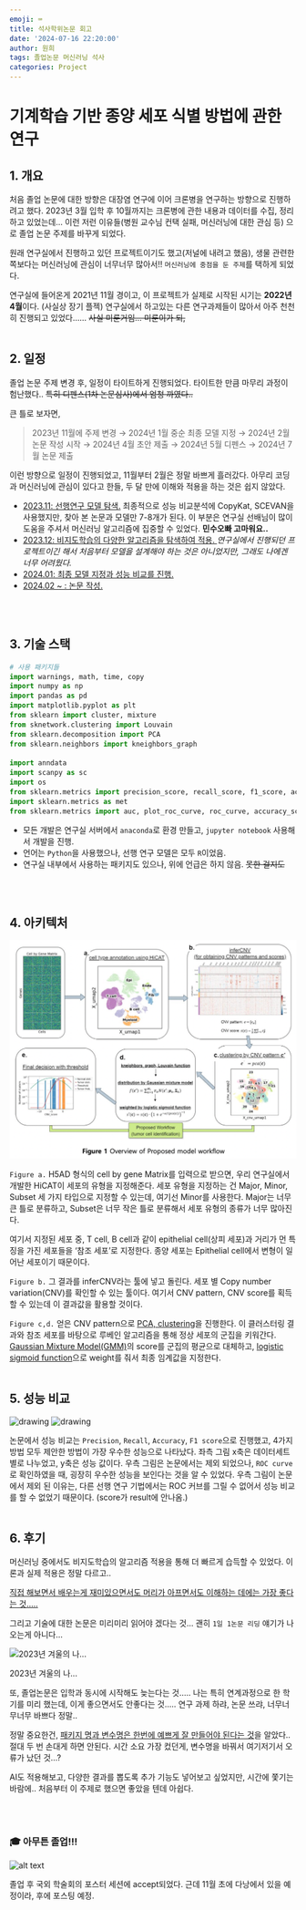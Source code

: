 ```yaml
---
emoji: ⌨️
title: 석사학위논문 회고
date: '2024-07-16 22:20:00'
author: 원희
tags: 졸업논문 머신러닝 석사
categories: Project
---
```


# 기계학습 기반 종양 세포 식별 방법에 관한 연구


## 1. 개요

처음 졸업 논문에 대한 방향은 대장염 연구에 이어 크론병을 연구하는 방향으로 진행하려고 했다. 2023년 3월 입학 후 10월까지는 크론병에 관한 내용과 데이터를 수집, 정리하고 있었는데… 이런 저런 이유들(병원 교수님 컨택 실패, 머신러닝에 대한 관심 등) 으로 졸업 논문 주제를 바꾸게 되었다.

원래 연구실에서 진행하고 있던 프로젝트이기도 했고(저널에 내려고 했음), 생물 관련한 쪽보다는 머신러닝에 관심이 너무너무 많아서!! ```머신러닝에 중점을 둔 주제```를 택하게 되었다. 

연구실에 들어온게 2021년 11월 경이고, 이 프로젝트가 실제로 시작된 시기는 **2022년 4월**이다. (사실상 장기 플젝) 연구실에서 하고있는 다른 연구과제들이 많아서 아주 천천히 진행되고 있었다…… ~~사실 미룬거임... 미룬이가 되,~~
<br>
<br>

## 2. 일정

졸업 논문 주제 변경 후, 일정이 타이트하게 진행되었다. 타이트한 만큼 마무리 과정이 험난했다.. ~~특히 디펜스(1차 논문심사)에서 엄청 까였다..~~

큰 틀로 보자면,

> 2023년 11월에 주제 변경 → 2024년 1월 중순 최종 모델 지정 → 2024년 2월 논문 작성 시작 → 2024년 4월 초안 제출 → 2024년 5월 디펜스 → 2024년 7월 논문 제출

이런 방향으로 일정이 진행되었고, 11월부터 2월은 정말 바쁘게 흘러갔다. 아무리 코딩과 머신러닝에 관심이 있다고 한들, 두 달 만에 이해와 적용을 하는 것은 쉽지 않았다. 

- <u>2023.11: 선행연구 모델 탐색.</u> 최종적으로 성능 비교분석에 CopyKat, SCEVAN을 사용했지만, 찾아 본 논문과 모델만 7-8개가 된다. 이 부분은 연구실 선배님이 많이 도움을 주셔서 머신러닝 알고리즘에 집중할 수 있었다. **민수오빠 고마워요..**
- <u>2023.12: 비지도학습의 다양한 알고리즘을 탐색하여 적용. </u> *연구실에서 진행되던 프로젝트이긴 해서 처음부터 모델을 설계해야 하는 것은 아니었지만, 그래도 나에겐 너무 어려웠다.*
- <u>2024.01: 최종 모델 지정과 성능 비교를 진행.</u> 
- <u>2024.02 ~ : 논문 작성.</u> 
<br>
<br>

## 3. 기술 스택

<!-- ![논문 목차를 이렇게 대놓고 올려도 되는지 모르겠는데, 구구절절 설명하는 것보다 한번 보여주는게 좋을 것 같아서..](img/stack.png) -->

<!-- - 논문 목차
<img src="img/stack.png" alt="drawing" width="200"/> -->


```python
# 사용 패키지들
import warnings, math, time, copy
import numpy as np
import pandas as pd
import matplotlib.pyplot as plt
from sklearn import cluster, mixture
from sknetwork.clustering import Louvain
from sklearn.decomposition import PCA
from sklearn.neighbors import kneighbors_graph

import anndata
import scanpy as sc
import os 
from sklearn.metrics import precision_score, recall_score, f1_score, accuracy_score, classification_report
import sklearn.metrics as met
from sklearn.metrics import auc, plot_roc_curve, roc_curve, accuracy_score
```

- 모든 개발은 연구실 서버에서 ```anaconda```로 환경 만들고, ```jupyter notebook``` 사용해서 개발을 진행.
- 언어는 ```Python```을 사용했으나, 선행 연구 모델은 모두 ```R```이었음.
- 연구실 내부에서 사용하는 패키지도 있으나, 위에 언급은 하지 않음. ~~못한 걸지도~~

<br>
<br>


## 4. 아키텍처

![스크린샷 2024-09-26 19.20.57.png](img/arc.png)

```Figure a.``` H5AD 형식의 cell by gene Matrix를 입력으로 받으면, 우리 연구실에서 개발한 HiCAT이 세포의 유형을 지정해준다. 세포 유형을 지정하는 건 Major, Minor, Subset 세 가지 타입으로 지정할 수 있는데, 여기선 Minor를 사용한다. Major는 너무 큰 틀로 분류하고, Subset은 너무 작은 틀로 분류해서 세포 유형의 종류가 너무 많아진다.

여기서 지정된 세포 중, T cell, B cell과 같이 epithelial cell(상피 세포)과 거리가 먼 특징을 가진 세포들을 ‘참조 세포’로 지정한다. 종양 세포는 Epithelial cell에서 변형이 일어난 세포이기 때문이다. 

```Figure b.``` 그 결과를 inferCNV라는 툴에 넣고 돌린다. 세포 별 Copy number variation(CNV)를 확인할 수 있는 툴이다. 여기서 CNV pattern, CNV score를 획득할 수 있는데 이 결과값을 활용할 것이다.

```Figure c,d.``` 얻은 CNV pattern으로 <u>PCA, clustering</u>을 진행한다. 이 클러스터링 결과와 참조 세포를 바탕으로 루베인 알고리즘을 통해 정상 세포의 군집을 키워간다. <u>Gaussian Mixture Model(GMM)</u>의 score를 군집의 평균으로 대체하고, <u>logistic sigmoid function</u>으로 weight를 줘서 최종 임계값을 지정한다.
<br>
<br>

## 5. 성능 비교
<img src="img/score.png" alt="drawing" width="200"/>
<img src="img/image.png" alt="drawing" width="200"/>


논문에서 성능 비교는 ```Precision```, ```Recall```, ```Accuracy```, ```F1 score```으로 진행했고, 4가지 방법 모두 제안한 방법이 가장 우수한 성능으로 나타났다. 좌측 그림 x축은 데이터세트 별로 나누었고, y축은 성능 값이다. 우측 그림은 논문에서는 제외 되었으나, ```ROC curve```로 확인하였을 때, 굉장히 우수한 성능을 보인다는 것을 알 수 있었다. 우측 그림이 논문에서 제외 된 이유는, 다른 선행 연구 기법에서는 ROC 커브를 그릴 수 없어서 성능 비교를 할 수 없었기 때문이다. (score가 result에 안나옴.)
<br>
<br>

## 6. 후기

머신러닝 중에서도 비지도학습의 알고리즘 적용을 통해 더 빠르게 습득할 수 있었다. 이론과 실제 적용은 정말 다르고.. 

<u>직접 해보면서 배우는게 재미있으면서도 머리가 아프면서도 이해하는 데에는 가장 좋다는 것….. </u>

그리고 기술에 대한 논문은 미리미리 읽어야 겠다는 것… 괜히 ```1일 1논문 리딩``` 얘기가 나오는게 아니다…

![2023년 겨울의 나...](img/IMG_01FCA16BFB0D-1.jpeg)

2023년 겨울의 나...

또, 졸업논문은 입학과 동시에 시작해도 늦는다는 것….. 나는 특히 연계과정으로 한 학기를 미리 했는데, 이게 좋으면서도 안좋다는 것….. 연구 과제 하랴, 논문 쓰랴, 너무너무너무 바쁘다 정말..

정말 중요한건, <u>패키지 명과 변수명은 한번에 예쁘게 잘 만들어야 된다는 것</u>을 알았다.. 절대 두 번 손대게 하면 안된다. 시간 소요 가장 컸던게, 변수명을 바꿔서 여기저기서 오류가 났던 것…? 

AI도 적용해보고, 다양한 결과를 뽑도록 추가 기능도 넣어보고 싶었지만, 시간에 쫓기는 바람에.. 처음부터 이 주제로 했으면 좋았을 텐데 아쉽다.


<br>
<br>

### 🎓 아무튼 졸업!!! 

![alt text](image.png)

졸업 후 국외 학술회의 포스터 세션에 accept되었다. 근데 11월 초에 다낭에서 있을 예정이라, 후에 포스팅 예정.

```toc

```
